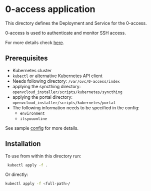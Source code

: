 # 0-access application

This directory defines the Deployment and Service for the 0-access.

0-access is used to authenticate and monitor SSH access.

For more details check [here](https://github.com/0-complexity/0-access).


## Prerequisites

- Kubernetes cluster
- `kubectl` or alternative Kubernetes API client
- Needs following directory: `/var/ovc/0-access/index`
- applying the syncthing directory: `openvcloud_installer/scripts/kubernetes/syncthing`
- applying the portal directory: `openvcloud_installer/scripts/kubernetes/portal`
- The following information needs to be specified in the config:
  - `environment`
  - `itsyouonline`
  
See sample [config](../config/system-config.yaml) for more details.


## Installation

To use from within this directory run:
```bash
 kubectl apply -f .
```

Or directly:
```bash
kubectl apply -f <full-path>/
```